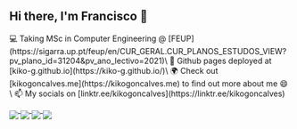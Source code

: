 ## Hi there, I'm Francisco 👋


<main class="container">

<div>
💻 Taking MSc in Computer Engineering @ [FEUP](https://sigarra.up.pt/feup/en/CUR_GERAL.CUR_PLANOS_ESTUDOS_VIEW?pv_plano_id=31204&pv_ano_lectivo=2021)\
👀 Github pages deployed at [kiko-g.github.io](https://kiko-g.github.io/)\
🌍 Check out [kikogoncalves.me](https://kikogoncalves.me) to find out more about me 😄\
📫 My socials on [linktr.ee/kikogoncalves](https://linktr.ee/kikogoncalves)
</div>

<article class="hero">

<a href="https://github.com/kiko-g">
<img align="center" style="margin-top: 1rem" src="https://github-readme-stats.vercel.app/api?username=kiko-g&show_icons=true&bg_color=30,D1FAE5,BFDBFE,DDD6FE&title_color=475569&text_color=FFFFFF&icon_color=475569" />
</a>

<a href="https://github.com/anuraghazra/github-readme-stats">
<img align="center" style="margin-top: 1rem" src="https://github-readme-stats.vercel.app/api/pin/?username=kiko-g&repo=me" />
</a>

<a href="https://github.com/anuraghazra/convoychat">
<img align="center" style="margin-top: 1rem" src="https://github-readme-stats.vercel.app/api/pin/?username=kiko-g&repo=dotfiles" />
</a>

<a href="https://github.com/anuraghazra/convoychat">
<img align="center" style="margin-top: 1rem" src="https://github-readme-stats.vercel.app/api/top-langs/?username=kiko-g&hide=glsl,plpgsql,html,tsql&langs_count=8&layout=compact" />
</a>

</article>

</main>

<!--
- https://github.com/anuraghazra/github-readme-stats

🏢 Member of Informatics Student Branch @ FEUP, [NIAEFEUP]()
<img style="margin-top: 2rem;" height="180em" src="https://github-readme-stats.vercel.app/api?username=kiko-g&show_icons=true&hide_border=true&&count_private=true&include_all_commits=true" />
**kiko-g/kiko-g** is a ✨ _special_ ✨ repository because its `README.md` (this file) appears on your GitHub profile.

Here are some ideas to get you started:

- 🔭 I’m currently working on ...
- 🌱 I’m currently learning ...
- 👯 I’m looking to collaborate on ...
- 🤔 I’m looking for help with ...
- 💬 Ask me about ...
- 📫 How to reach me: ...
- 😄 Pronouns: ...
- ⚡ Fun fact: ...
-->
